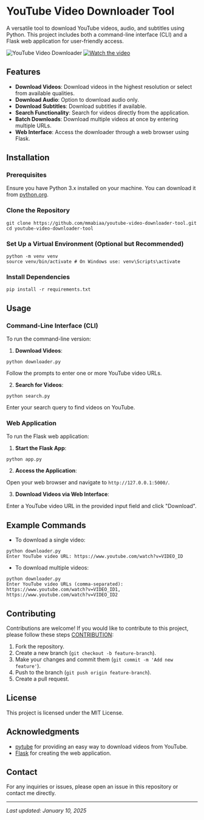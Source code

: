 
# YouTube Video Downloader Tool

A versatile tool to download YouTube videos, audio, and subtitles using Python. This project includes both a command-line interface (CLI) and a Flask web application for user-friendly access.

![YouTube Video Downloader](https://img.youtube.com/vi/YOUTUBE_VIDEO_ID/0.jpg)
[![Watch the video](https://img.youtube.com/vi/YOUTUBE_VIDEO_ID/0.jpg)](https://www.youtube.com/watch?v=YOUTUBE_VIDEO_ID)

## Features

- **Download Videos**: Download videos in the highest resolution or select from available qualities.
- **Download Audio**: Option to download audio only.
- **Download Subtitles**: Download subtitles if available.
- **Search Functionality**: Search for videos directly from the application.
- **Batch Downloads**: Download multiple videos at once by entering multiple URLs.
- **Web Interface**: Access the downloader through a web browser using Flask.

## Installation

### Prerequisites

Ensure you have Python 3.x installed on your machine. You can download it from [python.org](https://www.python.org/downloads/).

### Clone the Repository

```
git clone https://github.com/mmabiaa/youtube-video-downloader-tool.git
cd youtube-video-downloader-tool
```

### Set Up a Virtual Environment (Optional but Recommended)

```
python -m venv venv
source venv/bin/activate # On Windows use: venv\Scripts\activate
```

### Install Dependencies

`pip install -r requirements.txt`

## Usage

### Command-Line Interface (CLI)

To run the command-line version:

1. **Download Videos**:

`python downloader.py`

Follow the prompts to enter one or more YouTube video URLs.

2. **Search for Videos**:

`python search.py`

Enter your search query to find videos on YouTube.

### Web Application

To run the Flask web application:

1. **Start the Flask App**:

`python app.py`

2. **Access the Application**:

Open your web browser and navigate to `http://127.0.0.1:5000/`.

3. **Download Videos via Web Interface**:

Enter a YouTube video URL in the provided input field and click "Download".

## Example Commands

- To download a single video:
```
python downloader.py
Enter YouTube video URL: https://www.youtube.com/watch?v=VIDEO_ID
```

- To download multiple videos:
```
python downloader.py
Enter YouTube video URLs (comma-separated): https://www.youtube.com/watch?v=VIDEO_ID1, https://www.youtube.com/watch?v=VIDEO_ID2
```

## Contributing

Contributions are welcome! If you would like to contribute to this project, please follow these steps [CONTRIBUTION](CONTRIBURION.md):

1. Fork the repository.
2. Create a new branch (`git checkout -b feature-branch`).
3. Make your changes and commit them (`git commit -m 'Add new feature'`).
4. Push to the branch (`git push origin feature-branch`).
5. Create a pull request.

## License

This project is licensed under the MIT License.

## Acknowledgments

- [pytube](https://github.com/nficano/pytube) for providing an easy way to download videos from YouTube.
- [Flask](https://flask.palletsprojects.com/) for creating the web application.

## Contact

For any inquiries or issues, please open an issue in this repository or contact me directly.

---

_Last updated: January 10, 2025_
